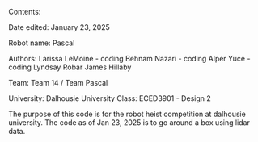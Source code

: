 Contents:

Date edited: January 23, 2025

Robot name: Pascal

Authors:
Larissa LeMoine - coding
Behnam Nazari - coding
Alper Yuce - coding
Lyndsay Robar 
James Hillaby

Team: Team 14 / Team Pascal

University: Dalhousie University
Class: ECED3901 - Design 2

The purpose of this code is for the robot heist competition at dalhousie university. The code as of Jan 23, 2025 
is to go around a box using lidar data.

